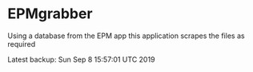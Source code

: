 # EPMgrabber
Using a database from the EPM app this application scrapes the files as required


Latest backup: Sun Sep 8 15:57:01 UTC 2019
